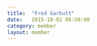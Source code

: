 ```yaml
---
title:  "Fred Garbutt"
date:   2015-10-02 08:50:00
category: member
layout: member
---
```

<style>
.post header {
  display:none;
}

.main-nav {
  position: relative;
  background: transparent !important;
}

nav.main-nav a {
  color:#F4AEFF;
}

nav.main-nav a.cta {
  background:#B729B5;
}

#post-body {
  position: fixed;
  top: 0;
  left: 0;
  width: 100%;
  height: 100%;
  background: #722a4f;
  background: -moz-linear-gradient(-45deg,  #722a4f 0%, #b601bc 100%);
  background: -webkit-gradient(linear, left top, right bottom, color-stop(0%,#722a4f), color-stop(100%,#b601bc));
  background: -webkit-linear-gradient(-45deg,  #722a4f 0%,#b601bc 100%);
  background: -o-linear-gradient(-45deg,  #722a4f 0%,#b601bc 100%);
  background: -ms-linear-gradient(-45deg,  #722a4f 0%,#b601bc 100%);
  background: linear-gradient(135deg,  #722a4f 0%,#b601bc 100%);
  filter: progid:DXImageTransform.Microsoft.gradient( startColorstr='#722a4f', endColorstr='#b601bc',GradientType=1 );
}

#post-body[theme='dark'] {
  background: #440E2A;
  background: -moz-linear-gradient(-45deg,  #440E2A 0%, #220C23 100%);
  background: -webkit-gradient(linear, left top, right bottom, color-stop(0%,#440E2A), color-stop(100%,#220C23));
  background: -webkit-linear-gradient(-45deg,  #440E2A 0%,#220C23 100%);
  background: -o-linear-gradient(-45deg,  #440E2A 0%,#220C23 100%);
  background: -ms-linear-gradient(-45deg,  #440E2A 0%,#220C23 100%);
  background: linear-gradient(135deg,  #440E2A 0%,#220C23 100%);
  filter: progid:DXImageTransform.Microsoft.gradient( startColorstr='#440E2A', endColorstr='#220C23',GradientType=1 );
}

.typed {
  font-size:24px;
  line-height: 1em;
  position: absolute;
  width: 0;
  overflow: hidden;
  height: 1em;
  word-wrap: break-word;
  opacity: 0
}

.typed {
  -webkit-animation: tick 12s linear;
  -moz-animation: tick 12s linear;
}

#poem-container {
  margin-top: 100px;
  width: 80%;
  margin-left: 10%;
}

.poem {
  color: #FFCFCF;
  /*background: #9A2C94;*/
  padding: 4px;
  position:relative;
  min-height:30px;
}

.poem .content {
  opacity:1;
}

@-webkit-keyframes tick {
  0% {
    width: 0;
  }
  5% {
      opacity: 1;
  }
  90% {
    width: 100%;
    opacity: 1;
  }
  100% {
     opacity:1;
     width: 100%;
  }
}

@-moz-keyframes tick {
  0% {
    width: 0;
  }
  5% {
      opacity: 1;
  }
  90% {
    width: 100%;
    opacity: 1;
  }
  100% {
     opacity:1;
     width: 100%;
  }
}

.untyped {
  display:none;
}

#poem-container2 {
  font-size: 36px;
  color: #9C349E;
  margin-top: 100px;
  width: 80%;
  margin-left: 10%;
  overflow-y: scroll;
  height: calc(100% - 100px);
}
</style>

<script src='/assets/js/jquery.js' type='text/javascript'></script>

<script>
$(function(){

  // begin the animation
  function type($el, callback) {
    $el.removeClass('untyped');
    // put an empty space between each letter so we can
    // use break word
      var text = $el.text();
      $el.html(text.split('').join('&#8203;'));

      $el.addClass('typed')
        .on('webkitAnimationEnd oanimationend msAnimationEnd animationend', function () {

          $el.removeClass('typed');
          if (typeof callback == 'function') callback();
      });
  }

  type($('#poem1-line1'), function() {
    type($('#poem1-line2'), function() {
      type($('#poem1-line3'), function() {
        type($('#poem1-line4'), function() {
          type($('#poem1-line5'), function() {
            type($('#poem1-line6'), function() {
              type($('#poem1-line7'), function() {
                type($('#poem1-line8'), function() {
                  type($('#poem1-line9'), function() {
                    type($('#poem1-line10'), function() {
                      $('#post-body').attr('theme', 'dark');
                      $('#poem-container').addClass('untyped');
                      $('#poem-container2').removeClass('untyped');
                    })
                  })
                })
              })
            })
          })
        })
      })
    })
  })
});
</script>
<div id='poem-container'>
  <div class='poem' id='poem1'>
    <div class='untyped content' id='poem1-line1'>Hey, Marcella. Nice to see you again, I hear you'll be in town a few days this time</div>
    <div class='untyped content' id='poem1-line2'>(A train rolls by, I count the cars: 157)</div>
    <div class='untyped content' id='poem1-line3'>I forget if we met on internet</div>
    <div class='untyped content' id='poem1-line4'>I am on internet, study @Astros, a baseball team that rlly knows how to ply</div>
    <div class='untyped content' id='poem1-line5'>Did we meet through Harry? err... Dipset..?</div>
    <div class='untyped content' id='poem1-line6'>Maybe Conway, errrr..... Harold? What highschool did u go to again?</div>
    <div class='untyped content' id='poem1-line7'>The @Astros are in town next week</div>
    <div class='untyped content' id='poem1-line8'>Baseball is the best, @Astros tm is best.</div>
    <div class='untyped content' id='poem1-line9'>@Astros @Astros @Astros @Astros @Astros @Astros @Astros @Astros @Astros @Astros</div>
    <div class='untyped content' id='poem1-line10'>sudo rm -rf /* sudo rm -rf /* sudo rm -rf /* sudo rm -rf /* sudo rm -rf /* sudo rm -rf /*</div>
  </div>
</div>
<div id='poem-container2' class='untyped'>
  ## God said brontosaurus' feet hurt when He stepped.
  * I asked if stegasaurus was lame like a turtle. "not pet rocks"
  * Biggest thing to fly? "Couch"
  * What did Neanderthals think about? "Warmth"
  * Hardest part in evolution? Getting monkey mothers to hold babies for nursing. Smother is a problem.
  ## Happiest day in evolution? "Fruit"
  * Other interesting point in evolution? "Fish shoulders."
  * What makes horse happy? "Call of open range"
  * Which is better orangutang or chimp? "Species exhibit similar glory"
  * What makes otters happy? "Eternal skies"
  * What makes my birds happy? "Gnawing"
  ## What are my birds saying? "chanting"
  * God's favorite animals are bears, then elephants.
  * What makes elephants happy? "baths"
  * What do elephants think about? "skin hunger"
  * What makes bears happy? "reaping depends"
  * What's your favorite color? "Jude" Jade blue like ice bergs
  * Hawking should use his nose if his muscle fails. Blow on candle. Said gets burned though.
  * Bent wormholes have echoes.
</div>
